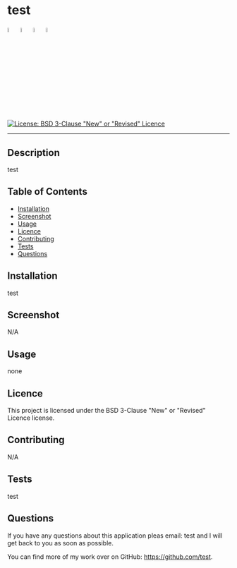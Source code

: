 
  # test

   <img src="https://cdn.jsdelivr.net/gh/devicons/devicon/icons/css3/css3-original.svg" alt="CSS" style="width:5%">  <img src="https://cdn.jsdelivr.net/gh/devicons/devicon/icons/javascript/javascript-plain.svg" alt="JavaScript" style="width:5%">  <img src="https://cdn.jsdelivr.net/gh/devicons/devicon/icons/nodejs/nodejs-original.svg" alt="Node" style="width:5%">  <img src="https://cdn.jsdelivr.net/gh/devicons/devicon/icons/react/react-original.svg" alt="React" style="width:5%"> 

  [![License: BSD 3-Clause "New" or "Revised" Licence](https://img.shields.io/badge/License-BSD_3--Clause-blue.svg)](https://opensource.org/licenses/BSD-3-Clause) 

  <hr>

  ## Description 

  test 

  ## Table of Contents

  - [Installation](#installation)
  - [Screenshot](#screenshot)
  - [Usage](#usage)
  - [Licence](#licence)
  - [Contributing](#contributing)
  - [Tests](#tests)
  - [Questions](#questions)

  ## Installation 

  test

  ## Screenshot

  N/A

  ## Usage

  none

  ## Licence

  This project is licensed under the BSD 3-Clause "New" or "Revised" Licence license.

  ## Contributing

  N/A
  
  ## Tests

  test

  ## Questions

  If you have any questions about this application pleas email: test and I will get back to you as soon as possible. 
  
  You can find more of my work over on GitHub: https://github.com/test.
  